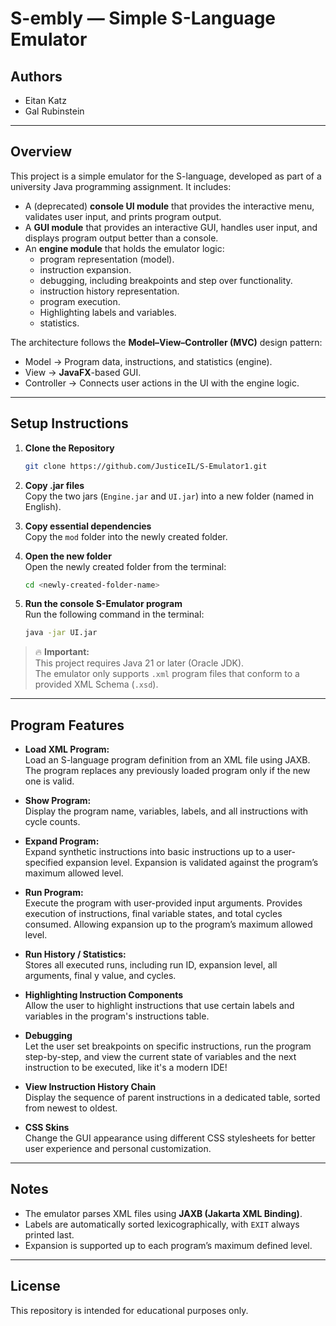 # S-embly — Simple S-Language Emulator

## Authors

- Eitan Katz
- Gal Rubinstein

---

## Overview

This project is a simple emulator for the S-language, developed as part of a university Java programming assignment. It includes:

- A (deprecated) **console UI module** that provides the interactive menu, validates user input, and prints program output.
- A **GUI module** that provides an interactive GUI, handles user input, and displays program output better than a console.
- An **engine module** that holds the emulator logic:
  - program representation (model).
  - instruction expansion.
  - debugging, including breakpoints and step over functionality.
  - instruction history representation.
  - program execution.
  - Highlighting labels and variables.
  - statistics.

The architecture follows the **Model–View–Controller (MVC)** design pattern:
  - Model → Program data, instructions, and statistics (engine).
  - View → **JavaFX**-based GUI.
  - Controller → Connects user actions in the UI with the engine logic.

---

## Setup Instructions

1. **Clone the Repository**  
   ```bash
   git clone https://github.com/JusticeIL/S-Emulator1.git
   ```

2. **Copy .jar files**  
   Copy the two jars (`Engine.jar` and `UI.jar`) into a new folder (named in English).

3. **Copy essential dependencies**  
   Copy the `mod` folder into the newly created folder.

4. **Open the new folder**  
   Open the newly created folder from the terminal:  
   ```bash
   cd <newly-created-folder-name>
   ```

5. **Run the console S-Emulator program**  
   Run the following command in the terminal:  
   ```bash
   java -jar UI.jar
   ```

> 🔥 **Important:**  
> This project requires Java 21 or later (Oracle JDK).  
> The emulator only supports `.xml` program files that conform to a provided XML Schema (`.xsd`).

---

## Program Features

- **Load XML Program:**  
  Load an S-language program definition from an XML file using JAXB.
  The program replaces any previously loaded program only if the new one is valid.

- **Show Program:**  
  Display the program name, variables, labels, and all instructions with cycle counts.

- **Expand Program:**  
  Expand synthetic instructions into basic instructions up to a user-specified expansion level.
  Expansion is validated against the program’s maximum allowed level.

- **Run Program:**  
  Execute the program with user-provided input arguments.
  Provides execution of instructions, final variable states, and total cycles consumed.
  Allowing expansion up to the program’s maximum allowed level.
  
- **Run History / Statistics:**  
  Stores all executed runs, including run ID, expansion level, all arguments, final y value, and cycles.
  
- **Highlighting Instruction Components**  
  Allow the user to highlight instructions that use certain labels and variables in the program's instructions table.

- **Debugging**  
  Let the user set breakpoints on specific instructions, run the program step-by-step, and view the current state of variables and the next instruction to be executed,
  like it's a modern IDE!

- **View Instruction History Chain**  
    Display the sequence of parent instructions in a dedicated table, sorted from newest to oldest.

- **CSS Skins**  
    Change the GUI appearance using different CSS stylesheets for better user experience and personal customization.

---

## Notes

- The emulator parses XML files using **JAXB (Jakarta XML Binding)**.
- Labels are automatically sorted lexicographically, with `EXIT` always printed last.
- Expansion is supported up to each program’s maximum defined level.

---

## License

This repository is intended for educational purposes only.

